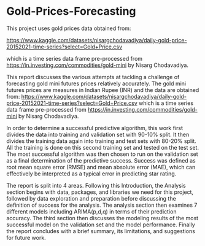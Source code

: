# Gold-Prices-Forecasting

This project uses gold prices data obtained from:

https://www.kaggle.com/datasets/nisargchodavadiya/daily-gold-price-20152021-time-series?select=Gold+Price.csv

which is a time series data frame pre-processed from https://in.investing.com/commodities/gold-mini by Nisarg Chodavadiya.

This report discusses the various attempts at tackling a challenge of forecasting gold mini futures prices relatively accurately. The gold mini futures prices are measures in Indian Rupee (INR) and the data are obtained from: https://www.kaggle.com/datasets/nisargchodavadiya/daily-gold-price-20152021-time-series?select=Gold+Price.csv which is a time series data frame pre-processed from https://in.investing.com/commodities/gold-mini by Nisarg Chodavadiya.

In order to determine a successful predictive algorithm, this work first divides the data into training and validation set with 90-10% split. It then divides the training data again into training and test sets with 80-20% split. All the training is done on this second training set and tested on the test set. The most successful algorithm was then chosen to run on the validation set as a final determination of the predictive success. Success was defined as root mean square error (RMSE) and mean absolute error (MAE), which can effectively be interpreted as a typical error in predicting star rating. 

The report is split into 4 areas. Following this Introduction, the Analysis section begins with data, packages, and libraries we need for this project, followed by data exploration and preparation before discussing the definition of success for the analysis. The analysis section then examines 7 different models including ARIMA(p,d,q) in terms of their prediction accuracy. The third section then discusses the modeling results of the most successful model on the validation set and the model performance. Finally the report concludes with a brief summary, its limitations, and suggestions for future work.
